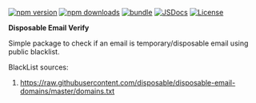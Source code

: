 [![npm version][npm-version-src]][npm-version-href]
[![npm downloads][npm-downloads-src]][npm-downloads-href]
[![bundle][bundle-src]][bundle-href]
[![JSDocs][jsdocs-src]][jsdocs-href]
[![License][license-src]][license-href]

**Disposable Email Verify**

Simple package to check if an email is temporary/disposable email using public blacklist.

BlackList sources:
1. https://raw.githubusercontent.com/disposable/disposable-email-domains/master/domains.txt


[npm-version-src]: https://img.shields.io/npm/v/disposable-email-verify?style=flat&colorA=080f12&colorB=1fa669
[npm-version-href]: https://npmjs.com/package/disposable-email-verify
[npm-downloads-src]: https://img.shields.io/npm/dm/disposable-email-verify?style=flat&colorA=080f12&colorB=1fa669
[npm-downloads-href]: https://npmjs.com/package/disposable-email-verify
[bundle-src]: https://img.shields.io/bundlephobia/minzip/disposable-email-verify?style=flat&colorA=080f12&colorB=1fa669&label=minzip
[bundle-href]: https://bundlephobia.com/result?p=disposable-email-verify
[license-src]: https://img.shields.io/github/license/tomer-yechiel/disposable-email-verify.svg?style=flat&colorA=080f12&colorB=1fa669
[license-href]: https://github.com/tomer-yechiel/disposable-email-verify/blob/main/LICENSE
[jsdocs-src]: https://img.shields.io/badge/jsdocs-reference-080f12?style=flat&colorA=080f12&colorB=1fa669
[jsdocs-href]: https://www.jsdocs.io/package/disposable-email-verify
